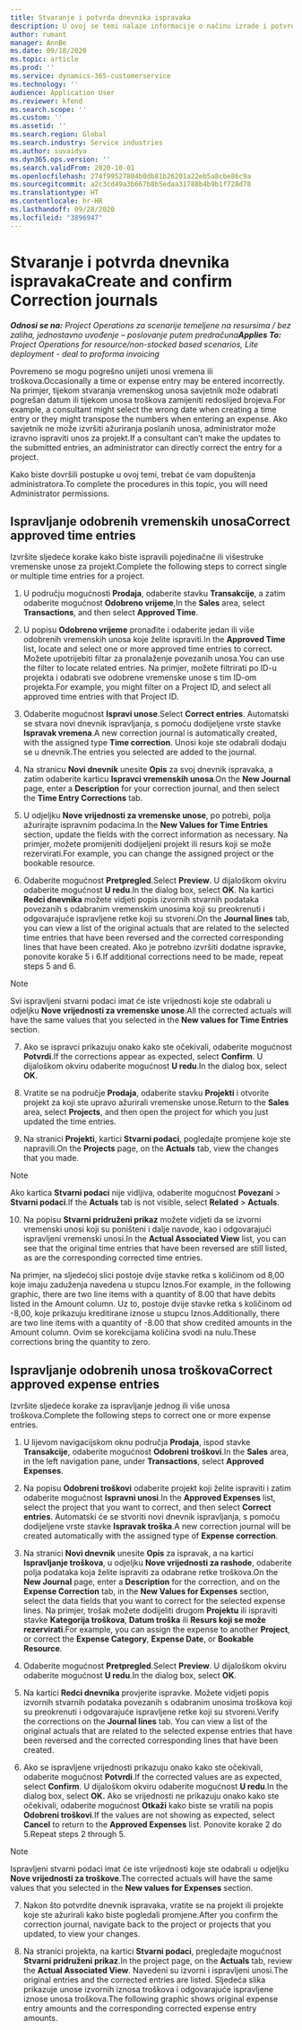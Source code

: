 ```yaml
---
title: Stvaranje i potvrda dnevnika ispravaka
description: U ovoj se temi nalaze informacije o načinu izrade i potvrde dnevnika ispravaka.
author: rumant
manager: AnnBe
ms.date: 09/18/2020
ms.topic: article
ms.prod: ''
ms.service: dynamics-365-customerservice
ms.technology: ''
audience: Application User
ms.reviewer: kfend
ms.search.scope: ''
ms.custom: ''
ms.assetid: ''
ms.search.region: Global
ms.search.industry: Service industries
ms.author: suvaidya
ms.dyn365.ops.version: ''
ms.search.validFrom: 2020-10-01
ms.openlocfilehash: 274f99527804b0db81b26201a22eb5a8cbe86c9a
ms.sourcegitcommit: a2c3cd49a3b667b8b5edaa31788b4b9b1f728d78
ms.translationtype: HT
ms.contentlocale: hr-HR
ms.lasthandoff: 09/28/2020
ms.locfileid: "3896947"
---
```

# <a name="create-and-confirm-correction-journals"></a><span data-ttu-id="0cad5-103">Stvaranje i potvrda dnevnika ispravaka</span><span class="sxs-lookup"><span data-stu-id="0cad5-103">Create and confirm Correction journals</span></span>

<span data-ttu-id="0cad5-104">_**Odnosi se na:** Project Operations za scenarije temeljene na resursima / bez zaliha, jednostavno uvođenje – poslovanje putem predračuna_</span><span class="sxs-lookup"><span data-stu-id="0cad5-104">_**Applies To:** Project Operations for resource/non-stocked based scenarios, Lite deployment - deal to proforma invoicing_</span></span>

<span data-ttu-id="0cad5-105">Povremeno se mogu pogrešno unijeti unosi vremena ili troškova.</span><span class="sxs-lookup"><span data-stu-id="0cad5-105">Occasionally a time or expense entry may be entered incorrectly.</span></span> <span data-ttu-id="0cad5-106">Na primjer, tijekom stvaranja vremenskog unosa savjetnik može odabrati pogrešan datum ili tijekom unosa troškova zamijeniti redoslijed brojeva.</span><span class="sxs-lookup"><span data-stu-id="0cad5-106">For example, a consultant might select the wrong date when creating a time entry or they might transpose the numbers when entering an expense.</span></span> <span data-ttu-id="0cad5-107">Ako savjetnik ne može izvršiti ažuriranja poslanih unosa, administrator može izravno ispraviti unos za projekt.</span><span class="sxs-lookup"><span data-stu-id="0cad5-107">If a consultant can’t make the updates to the submitted entries, an administrator can directly correct the entry for a project.</span></span>

<span data-ttu-id="0cad5-108">Kako biste dovršili postupke u ovoj temi, trebat će vam dopuštenja administratora.</span><span class="sxs-lookup"><span data-stu-id="0cad5-108">To complete the procedures in this topic, you will need Administrator permissions.</span></span>

## <a name="correct-approved-time-entries"></a><span data-ttu-id="0cad5-109">Ispravljanje odobrenih vremenskih unosa</span><span class="sxs-lookup"><span data-stu-id="0cad5-109">Correct approved time entries</span></span>     

<span data-ttu-id="0cad5-110">Izvršite sljedeće korake kako biste ispravili pojedinačne ili višestruke vremenske unose za projekt.</span><span class="sxs-lookup"><span data-stu-id="0cad5-110">Complete the following steps to correct single or multiple time entries for a project.</span></span>

1. <span data-ttu-id="0cad5-111">U području mogućnosti **Prodaja**, odaberite stavku **Transakcije**, a zatim odaberite mogućnost **Odobreno vrijeme**,</span><span class="sxs-lookup"><span data-stu-id="0cad5-111">In the **Sales** area, select **Transactions**, and then select **Approved Time**.</span></span> 

2. <span data-ttu-id="0cad5-112">U popisu **Odobreno vrijeme** pronađite i odaberite jedan ili više odobrenih vremenskih unosa koje želite ispraviti.</span><span class="sxs-lookup"><span data-stu-id="0cad5-112">In the **Approved Time** list, locate and select one or more approved time entries to correct.</span></span> <span data-ttu-id="0cad5-113">Možete upotrijebiti filtar za pronalaženje povezanih unosa.</span><span class="sxs-lookup"><span data-stu-id="0cad5-113">You can use the filter to locate related entries.</span></span> <span data-ttu-id="0cad5-114">Na primjer, možete filtrirati po ID-u projekta i odabrati sve odobrene vremenske unose s tim ID-om projekta.</span><span class="sxs-lookup"><span data-stu-id="0cad5-114">For example, you might filter on a Project ID, and select all approved time entries with that Project ID.</span></span>

3. <span data-ttu-id="0cad5-115">Odaberite mogućnost **Ispravi unose**.</span><span class="sxs-lookup"><span data-stu-id="0cad5-115">Select **Correct entries**.</span></span> <span data-ttu-id="0cad5-116">Automatski se stvara novi dnevnik ispravljanja, s pomoću dodijeljene vrste stavke **Ispravak vremena**.</span><span class="sxs-lookup"><span data-stu-id="0cad5-116">A new correction journal is automatically created, with the assigned type **Time correction**.</span></span> <span data-ttu-id="0cad5-117">Unosi koje ste odabrali dodaju se u dnevnik.</span><span class="sxs-lookup"><span data-stu-id="0cad5-117">The entries you selected are added to the journal.</span></span> 

4. <span data-ttu-id="0cad5-118">Na stranicu **Novi dnevnik** unesite **Opis** za svoj dnevnik ispravaka, a zatim odaberite karticu **Ispravci vremenskih unosa**.</span><span class="sxs-lookup"><span data-stu-id="0cad5-118">On the **New Journal** page, enter a **Description** for your correction journal, and then select the **Time Entry Corrections** tab.</span></span>  

5. <span data-ttu-id="0cad5-119">U odjeljku **Nove vrijednosti za vremenske unose**, po potrebi, polja ažurirajte ispravnim podacima.</span><span class="sxs-lookup"><span data-stu-id="0cad5-119">In the **New Values for Time Entries** section, update the fields with the correct information as necessary.</span></span> <span data-ttu-id="0cad5-120">Na primjer, možete promijeniti dodijeljeni projekt ili resurs koji se može rezervirati.</span><span class="sxs-lookup"><span data-stu-id="0cad5-120">For example, you can change the assigned project or the bookable resource.</span></span>

6. <span data-ttu-id="0cad5-121">Odaberite mogućnost **Pretpregled**.</span><span class="sxs-lookup"><span data-stu-id="0cad5-121">Select **Preview**.</span></span> <span data-ttu-id="0cad5-122">U dijaloškom okviru odaberite mogućnost **U redu**.</span><span class="sxs-lookup"><span data-stu-id="0cad5-122">In the dialog box, select **OK**.</span></span> <span data-ttu-id="0cad5-123">Na kartici **Redci dnevnika** možete vidjeti popis izvornih stvarnih podataka povezanih s odabranim vremenskim unosima koji su preokrenuti i odgovarajuće ispravljene retke koji su stvoreni.</span><span class="sxs-lookup"><span data-stu-id="0cad5-123">On the **Journal lines** tab, you can view a list of the original actuals that are related to the selected time entries that have been reversed and the corrected corresponding lines that have been created.</span></span> <span data-ttu-id="0cad5-124">Ako je potrebno izvršiti dodatne ispravke, ponovite korake 5 i 6.</span><span class="sxs-lookup"><span data-stu-id="0cad5-124">If additional corrections need to be made, repeat steps 5 and 6.</span></span> 

> [!NOTE]
> <span data-ttu-id="0cad5-125">Svi ispravljeni stvarni podaci imat će iste vrijednosti koje ste odabrali u odjeljku **Nove vrijednosti za vremenske unose**.</span><span class="sxs-lookup"><span data-stu-id="0cad5-125">All the corrected actuals will have the same values that you selected in the **New values for Time Entries** section.</span></span>

7. <span data-ttu-id="0cad5-126">Ako se ispravci prikazuju onako kako ste očekivali, odaberite mogućnost **Potvrdi**.</span><span class="sxs-lookup"><span data-stu-id="0cad5-126">If the corrections appear as expected, select **Confirm**.</span></span> <span data-ttu-id="0cad5-127">U dijaloškom okviru odaberite mogućnost **U redu**.</span><span class="sxs-lookup"><span data-stu-id="0cad5-127">In the dialog box, select **OK**.</span></span>

8. <span data-ttu-id="0cad5-128">Vratite se na područje **Prodaja**, odaberite stavku **Projekti** i otvorite projekt za koji ste upravo ažurirali vremenske unose.</span><span class="sxs-lookup"><span data-stu-id="0cad5-128">Return to the **Sales** area, select **Projects**, and then open the project for which you just updated the time entries.</span></span> 

9. <span data-ttu-id="0cad5-129">Na stranici **Projekti**, kartici **Stvarni podaci**, pogledajte promjene koje ste napravili.</span><span class="sxs-lookup"><span data-stu-id="0cad5-129">On the **Projects** page, on the **Actuals** tab, view the changes that you made.</span></span> 

> [!NOTE]
> <span data-ttu-id="0cad5-130">Ako kartica **Stvarni podaci** nije vidljiva, odaberite mogućnost **Povezani** > **Stvarni podaci**.</span><span class="sxs-lookup"><span data-stu-id="0cad5-130">If the **Actuals** tab is not visible, select **Related** > **Actuals**.</span></span>  

10. <span data-ttu-id="0cad5-131">Na popisu **Stvarni pridruženi prikaz** možete vidjeti da se izvorni vremenski unosi koji su poništeni i dalje navode, kao i odgovarajući ispravljeni vremenski unosi.</span><span class="sxs-lookup"><span data-stu-id="0cad5-131">In the **Actual Associated View** list, you can see that the original time entries that have been reversed are still listed, as are the corresponding corrected time entries.</span></span> 

<span data-ttu-id="0cad5-132">Na primjer, na sljedećoj slici postoje dvije stavke retka s količinom od 8,00 koje imaju zaduženja navedena u stupcu Iznos.</span><span class="sxs-lookup"><span data-stu-id="0cad5-132">For example, in the following graphic, there are two line items with a quantity of 8.00 that have debits listed in the Amount column.</span></span> <span data-ttu-id="0cad5-133">Uz to, postoje dvije stavke retka s količinom od -8,00, koje prikazuju kreditirane iznose u stupcu Iznos.</span><span class="sxs-lookup"><span data-stu-id="0cad5-133">Additionally, there are two line items with a quantity of -8.00 that show credited amounts in the Amount column.</span></span> <span data-ttu-id="0cad5-134">Ovim se korekcijama količina svodi na nulu.</span><span class="sxs-lookup"><span data-stu-id="0cad5-134">These corrections bring the quantity to zero.</span></span>

 
## <a name="correct-approved-expense-entries"></a><span data-ttu-id="0cad5-135">Ispravljanje odobrenih unosa troškova</span><span class="sxs-lookup"><span data-stu-id="0cad5-135">Correct approved expense entries</span></span>

<span data-ttu-id="0cad5-136">Izvršite sljedeće korake za ispravljanje jednog ili više unosa troškova.</span><span class="sxs-lookup"><span data-stu-id="0cad5-136">Complete the following steps to correct one or more expense entries.</span></span> 

1. <span data-ttu-id="0cad5-137">U lijevom navigacijskom oknu područja **Prodaja**, ispod stavke **Transakcije**, odaberite mogućnost **Odobreni troškovi**.</span><span class="sxs-lookup"><span data-stu-id="0cad5-137">In the **Sales** area, in the left navigation pane, under **Transactions**, select **Approved Expenses**.</span></span>

2. <span data-ttu-id="0cad5-138">Na popisu **Odobreni troškovi** odaberite projekt koji želite ispraviti i zatim odaberite mogućnost **Ispravni unosi**.</span><span class="sxs-lookup"><span data-stu-id="0cad5-138">In the **Approved Expenses** list, select the project that you want to correct, and then select **Correct entries**.</span></span> <span data-ttu-id="0cad5-139">Automatski će se stvoriti novi dnevnik ispravljanja, s pomoću dodijeljene vrste stavke **Ispravak troška**.</span><span class="sxs-lookup"><span data-stu-id="0cad5-139">A new correction journal will be created automatically with the assigned type of **Expense correction**.</span></span> 

3. <span data-ttu-id="0cad5-140">Na stranici **Novi dnevnik** unesite **Opis** za ispravak, a na kartici **Ispravljanje troškova**, u odjeljku **Nove vrijednosti za rashode**, odaberite polja podataka koja želite ispraviti za odabrane retke troškova.</span><span class="sxs-lookup"><span data-stu-id="0cad5-140">On the **New Journal** page, enter a **Description** for the correction, and on the **Expense Correction** tab, in the **New Values for Expenses** section, select the data fields that you want to correct for the selected expense lines.</span></span> <span data-ttu-id="0cad5-141">Na primjer, trošak možete dodijeliti drugom **Projektu** ili ispraviti stavke **Kategorija troškova**, **Datum troška** ili **Resurs koji se može rezervirati**.</span><span class="sxs-lookup"><span data-stu-id="0cad5-141">For example, you can assign the expense to another **Project**, or correct the **Expense Category**, **Expense Date**, or **Bookable Resource**.</span></span>

4. <span data-ttu-id="0cad5-142">Odaberite mogućnost **Pretpregled**.</span><span class="sxs-lookup"><span data-stu-id="0cad5-142">Select **Preview**.</span></span> <span data-ttu-id="0cad5-143">U dijaloškom okviru odaberite mogućnost **U redu**.</span><span class="sxs-lookup"><span data-stu-id="0cad5-143">In the dialog box, select **OK**.</span></span> 

5. <span data-ttu-id="0cad5-144">Na kartici **Redci dnevnika** provjerite ispravke. Možete vidjeti popis izvornih stvarnih podataka povezanih s odabranim unosima troškova koji su preokrenuti i odgovarajuće ispravljene retke koji su stvoreni.</span><span class="sxs-lookup"><span data-stu-id="0cad5-144">Verify the corrections on the **Journal lines** tab. You can view a list of the original actuals that are related to the selected expense entries that have been reversed and the corrected corresponding lines that have been created.</span></span>

6. <span data-ttu-id="0cad5-145">Ako se ispravljene vrijednosti prikazuju onako kako ste očekivali, odaberite mogućnost **Potvrdi**.</span><span class="sxs-lookup"><span data-stu-id="0cad5-145">If the corrected values are as expected, select **Confirm**.</span></span> <span data-ttu-id="0cad5-146">U dijaloškom okviru odaberite mogućnost **U redu**.</span><span class="sxs-lookup"><span data-stu-id="0cad5-146">In the dialog box, select **OK.**</span></span> <span data-ttu-id="0cad5-147">Ako se vrijednosti ne prikazuju onako kako ste očekivali, odaberite mogućnost **Otkaži** kako biste se vratili na popis **Odobreni troškovi**.</span><span class="sxs-lookup"><span data-stu-id="0cad5-147">If the values are not showing as expected, select **Cancel** to return to the **Approved Expenses** list.</span></span> <span data-ttu-id="0cad5-148">Ponovite korake 2 do 5.</span><span class="sxs-lookup"><span data-stu-id="0cad5-148">Repeat steps 2 through 5.</span></span> 

> [!NOTE]
> <span data-ttu-id="0cad5-149">Ispravljeni stvarni podaci imat će iste vrijednosti koje ste odabrali u odjeljku **Nove vrijednosti za troškove**.</span><span class="sxs-lookup"><span data-stu-id="0cad5-149">The corrected actuals will have the same values that you selected in the **New values for Expenses** section.</span></span>

7. <span data-ttu-id="0cad5-150">Nakon što potvrdite dnevnik ispravaka, vratite se na projekt ili projekte koje ste ažurirali kako biste pogledali promjene.</span><span class="sxs-lookup"><span data-stu-id="0cad5-150">After you confirm the correction journal, navigate back to the project or projects that you updated, to view your changes.</span></span>  

8. <span data-ttu-id="0cad5-151">Na stranici projekta, na kartici **Stvarni podaci**, pregledajte mogućnost **Stvarni pridruženi prikaz**.</span><span class="sxs-lookup"><span data-stu-id="0cad5-151">In the project page, on the **Actuals** tab, review the **Actual Associated View**.</span></span> <span data-ttu-id="0cad5-152">Navedeni su izvorni i ispravljeni unosi.</span><span class="sxs-lookup"><span data-stu-id="0cad5-152">The original entries and the corrected entries are listed.</span></span> <span data-ttu-id="0cad5-153">Sljedeća slika prikazuje unose izvornih iznosa troškova i odgovarajuće ispravljene iznose unosa troškova.</span><span class="sxs-lookup"><span data-stu-id="0cad5-153">The following graphic shows original expense entry amounts and the corresponding corrected expense entry amounts.</span></span> 


